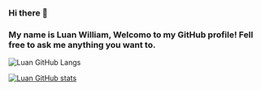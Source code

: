 ### Hi there 👋
### My name is Luan William, Welcomo to my GitHub profile! Fell free to ask me anything you want to.

<!-- [![GitHub](https://img.shields.io/badge/GitHub-100000?style=for-the-badge&logo=github&logoColor=white)](https://github.com/luanwma) -->


![Luan GitHub Langs](https://github-readme-stats.vercel.app/api/top-langs/?username=luanwma&hide_progress=true)


[![Luan GitHub stats](https://github-readme-stats.vercel.app/api/top-langs/?username=luanwma&layout=pie)](https://github.com/anuraghazra/github-readme-stats)

<!--
**luanwma/luanwma** is a ✨ _special_ ✨ repository because its `README.md` (this file) appears on your GitHub profile.

Here are some ideas to get you started:

- 🔭 I’m currently working on ...
- 🌱 I’m currently learning ...
- 👯 I’m looking to collaborate on ...
- 🤔 I’m looking for help with ...
- 💬 Ask me about ...
- 📫 How to reach me: ...
- 😄 Pronouns: ...
- ⚡ Fun fact: ...
-->
